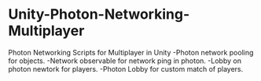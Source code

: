 # Unity-Photon-Networking-Multiplayer
Photon Networking Scripts for Multiplayer in Unity
-Photon network pooling for objects.
-Network observable for network ping in photon.
-Lobby on photon newtork for players.
-Photon Lobby for custom match of players.
